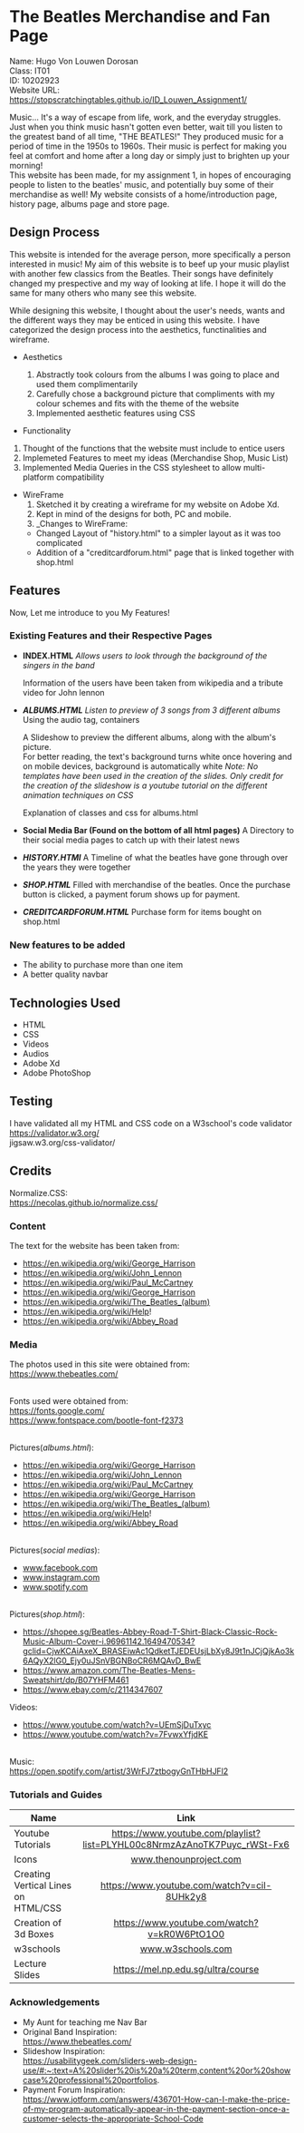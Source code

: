 # The Beatles Merchandise and Fan Page

Name: Hugo Von Louwen Dorosan <br />
Class: IT01 <br />
ID: 10202923 <br />
Website URL: https://stopscratchingtables.github.io/ID_Louwen_Assignment1/

Music... It's a way of escape from life, work, and the everyday struggles.
Just when you think music hasn't gotten even better, wait till you listen to the greatest band of all time, "THE BEATLES!" They produced music for a period of time in the 1950s to 1960s. Their music is perfect for making you feel at comfort and home after a long day or simply just to brighten up your morning! <br />
This website has been made, for my assignment 1, in hopes of encouraging people to listen to the beatles' music, and potentially buy some of their merchandise as well! My website consists of a home/introduction page, history page, albums page and store page.
 
## Design Process

This website is intended for the average person, more specifically a person interested in music! My aim of this website is to beef up your music playlist with another few classics from the Beatles. Their songs have definitely changed my prespective and my way of looking at life. I hope it will do the same for many others who many see this website.

While designing this website, I thought about the user's needs, wants and the different ways they may be enticed in using this website. I have categorized the design process into the aesthetics, functinalities and wireframe.

- Aesthetics
  1. Abstractly took colours from the albums I was going to place and used them complimentarily
  2. Carefully chose a background picture that compliments with my colour schemes and fits with the theme of the website
  3. Implemented aesthetic features using CSS
  
 - Functionality
  1. Thought of the functions that the website must include to entice users
  2. Implemeted Features to meet my ideas (Merchandise Shop, Music List)
  3. Implemented Media Queries in the CSS stylesheet to allow multi-platform compatibility
  
- WireFrame
  1. Sketched it by creating a wireframe for my website on Adobe Xd. 
  2. Kept in mind of the designs for both, PC and mobile.
  3. _Changes to WireFrame:
  - Changed Layout of "history.html" to a simpler layout as it was too complicated
  - Addition of a "creditcardforum.html" page that is linked together with shop.html
  
  
## Features

Now, Let me introduce to you My Features!
 
### Existing Features and their Respective Pages
- __INDEX.HTML__
  _Allows users to look through the background of the singers in the band_<br/>
  
  Information of the users have been taken from wikipedia and a tribute video for John lennon

- ___ALBUMS.HTML___
  _Listen to preview of 3 songs from 3 different albums_<br/>
  Using the audio tag, containers <br />
  
  A Slideshow to preview the different albums, along with the album's picture. <br />
  For better reading, the text's background turns white once hovering and on mobile devices, background is automatically white
  _Note: No templates have been used in the creation of the slides. Only credit for the creation of the slideshow is a youtube tutorial on the different animation techniques on   CSS_
  
  Explanation of classes and css for albums.html

- __Social Media Bar (Found on the bottom of all html pages)__
  A Directory to their social media pages to catch up with their latest news

- ___HISTORY.HTMl___
   A Timeline of what the beatles have gone through over the years they were together

- ___SHOP.HTML___
   Filled with merchandise of the beatles.
   Once the purchase button is clicked, a payment forum shows up for payment.
   
- ___CREDITCARDFORUM.HTML___
   Purchase form for items bought on shop.html
   
### New features to be added
- The ability to purchase more than one item
- A better quality navbar

## Technologies Used
- HTML
- CSS
- Videos
- Audios
- Adobe Xd
- Adobe PhotoShop

## Testing

I have validated all my HTML and CSS code on a W3school's code validator<br/>
https://validator.w3.org/ <br/>
jigsaw.w3.org/css-validator/<br/>

## Credits

Normalize.CSS: <br/>
https://necolas.github.io/normalize.css/<br />

### Content
The text for the website has been taken from:<br/>
- https://en.wikipedia.org/wiki/George_Harrison
- https://en.wikipedia.org/wiki/John_Lennon
- https://en.wikipedia.org/wiki/Paul_McCartney
- https://en.wikipedia.org/wiki/George_Harrison
- https://en.wikipedia.org/wiki/The_Beatles_(album)
- https://en.wikipedia.org/wiki/Help!
- https://en.wikipedia.org/wiki/Abbey_Road


### Media
The photos used in this site were obtained from:<br/>
https://www.thebeatles.com/ <br/><br/>

Fonts used were obtained from:<br/>
https://fonts.google.com/ <br/>
https://www.fontspace.com/bootle-font-f2373<br/><br/>

Pictures(_albums.html_): <br/>
- https://en.wikipedia.org/wiki/George_Harrison <br/>
- https://en.wikipedia.org/wiki/John_Lennon <br/>
- https://en.wikipedia.org/wiki/Paul_McCartney <br/>
- https://en.wikipedia.org/wiki/George_Harrison <br/>
- https://en.wikipedia.org/wiki/The_Beatles_(album) <br/>
- https://en.wikipedia.org/wiki/Help! <br/>
- https://en.wikipedia.org/wiki/Abbey_Road <br/><br/>

Pictures(_social medias_): <br/>
- www.facebook.com <br/>
- www.instagram.com <br/>
- www.spotify.com <br/><br/>

Pictures(_shop.html_): <br/>
- https://shopee.sg/Beatles-Abbey-Road-T-Shirt-Black-Classic-Rock-Music-Album-Cover-i.96961142.1649470534?gclid=CjwKCAiAxeX_BRASEiwAc1QdketTJEDEUsjLbXy8J9t1nJCjQjkAo3k6AQyX2lG0_Ejy0uJSnVBGNBoCR6MQAvD_BwE
- https://www.amazon.com/The-Beatles-Mens-Sweatshirt/dp/B07YHFM461
- https://www.ebay.com/c/2114347607<br />

Videos:<br/>
- https://www.youtube.com/watch?v=UEmSjDuTxyc<br/>
- https://www.youtube.com/watch?v=7FvwxYfjdKE<br/><br/>

Music:<br/>
https://open.spotify.com/artist/3WrFJ7ztbogyGnTHbHJFl2

### Tutorials and Guides
| Name        | Link           |
| ------------- |:-------------:|
| Youtube Tutorials     | https://www.youtube.com/playlist?list=PLYHL00c8NrmzAzAnoTK7Puyc_rWSt-Fx6 |
| Icons      | www.thenounproject.com |
| Creating Vertical Lines on HTML/CSS | https://www.youtube.com/watch?v=cil-8UHk2y8 |
| Creation of 3d Boxes | https://www.youtube.com/watch?v=kR0W6PtO1O0 |
| w3schools | www.w3schools.com |
| Lecture Slides | https://mel.np.edu.sg/ultra/course |

### Acknowledgements
- My Aunt for teaching me Nav Bar
- Original Band Inspiration: <br />
  https://www.thebeatles.com/
- Slideshow Inspiration: <br/>
  https://usabilitygeek.com/sliders-web-design-use/#:~:text=A%20slider%20is%20a%20term,content%20or%20showcase%20professional%20portfolios.
- Payment Forum Inspiration: <br/>
https://www.jotform.com/answers/436701-How-can-I-make-the-price-of-my-program-automatically-appear-in-the-payment-section-once-a-customer-selects-the-appropriate-School-Code

